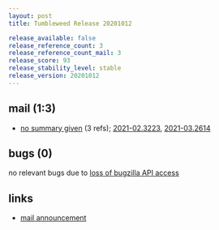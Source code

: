 ```yaml
---
layout: post
title: Tumbleweed Release 20201012

release_available: false
release_reference_count: 3
release_reference_count_mail: 3
release_score: 93
release_stability_level: stable
release_version: 20201012
---
```


## mail (1:3)

- [no summary given](https://github.com/boombatower/tumbleweed-review/issues/10) (3 refs); [2021-02.3223](https://github.com/boombatower/tumbleweed-review/issues/10), [2021-03.2614](https://github.com/boombatower/tumbleweed-review/issues/10)

## bugs (0)

<!--more-->

no relevant bugs due to [loss of bugzilla API access](https://bugzilla.opensuse.org/show_bug.cgi?id=1157722)



## links

- [mail announcement](https://github.com/boombatower/tumbleweed-review/issues/10)
